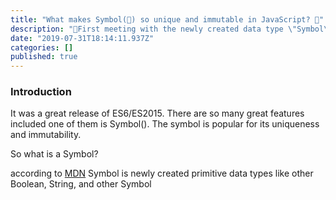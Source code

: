 ```yaml
---
title: "What makes Symbol(👑) so unique and immutable in JavaScript? 🐒"
description: "👔First meeting with the newly created data type \"Symbol\"."
date: "2019-07-31T18:14:11.937Z"
categories: []
published: true
---
```


  

### Introduction

It was a great release of ES6/ES2015. There are so many great features included one of them is Symbol(). The symbol is popular for its uniqueness and immutability.

So what is a Symbol?

according to [MDN](https://developer.mozilla.org/en-US/docs/Glossary/Symbol) Symbol is newly created primitive data types like other Boolean, String, and other Symbol
